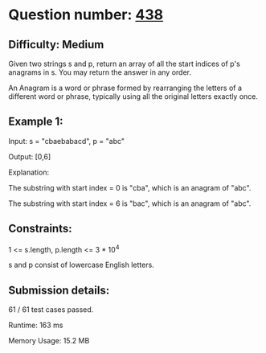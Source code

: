 # Question number: [438](https://leetcode.com/problems/find-all-anagrams-in-a-string/)

## Difficulty: Medium
Given two strings s and p, return an array of all the start indices of p's anagrams in s. You may return the answer in any order.

An Anagram is a word or phrase formed by rearranging the letters of a different word or phrase, typically using all the original letters exactly once.

## Example 1:
Input: s = "cbaebabacd", p = "abc"

Output: [0,6]

Explanation:

The substring with start index = 0 is "cba", which is an anagram of "abc".

The substring with start index = 6 is "bac", which is an anagram of "abc".

## Constraints:

1 <= s.length, p.length <= 3 * 10<sup>4</sup>

s and p consist of lowercase English letters.

## Submission details:

61 / 61 test cases passed.

Runtime: 163 ms

Memory Usage: 15.2 MB
